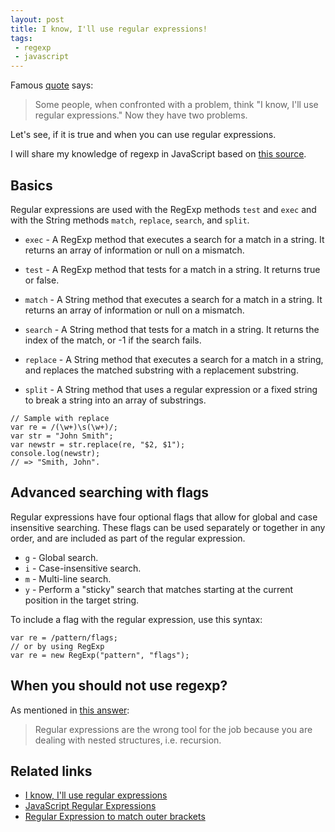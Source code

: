 ```yaml
---
layout: post
title: I know, I'll use regular expressions!
tags:
 - regexp
 - javascript
---
```

Famous [quote][1] says:

<blockquote>
    Some people, when confronted with a problem, think 
    "I know, I'll use regular expressions."   Now they have two problems.
</blockquote>

Let's see, if it is true and when you can use regular expressions.
<!--more-->

I will share my knowledge of regexp in JavaScript based on [this source][2].

## Basics

Regular expressions are used with the RegExp methods `test` and `exec` and with the String methods `match`, `replace`, `search`, and `split`. 

 - `exec` - A RegExp method that executes a search for a match in a string. It returns an array of information or null on a mismatch.

 - `test` - A RegExp method that tests for a match in a string. It returns true or false.

 - `match` - A String method that executes a search for a match in a string. It returns an array of information or null on a mismatch.

 - `search` - A String method that tests for a match in a string. It returns the index of the match, or -1 if the search fails.

 - `replace` - A String method that executes a search for a match in a string, and replaces the matched substring with a replacement substring.

 - `split` - A String method that uses a regular expression or a fixed string to break a string into an array of substrings.
 
<pre><code class="language-javascript">// Sample with replace 
var re = /(\w+)\s(\w+)/;
var str = "John Smith";
var newstr = str.replace(re, "$2, $1");
console.log(newstr);
// => "Smith, John".
</code></pre>

## Advanced searching with flags
  
Regular expressions have four optional flags that allow for global and case insensitive searching. 
These flags can be used separately or together in any order, and are included as part of the regular expression.

 - `g` - Global search.
 - `i` - Case-insensitive search.
 - `m` - Multi-line search.
 - `y` - Perform a "sticky" search that matches starting at the current position in the target string.
 
To include a flag with the regular expression, use this syntax:

<pre><code class="language-javascript">var re = /pattern/flags;
// or by using RegExp
var re = new RegExp("pattern", "flags");
</code></pre>

## When you should not use regexp?

As mentioned in [this answer][3]:

<blockquote>
Regular expressions are the wrong tool for the job because you are dealing with nested structures, i.e. recursion.
</blockquote>

## Related links

 - [I know, I'll use regular expressions][1]
 - [JavaScript Regular Expressions][2]
 - [Regular Expression to match outer brackets][3]

[1]:http://regex.info/blog/2006-09-15/247
[2]:https://developer.mozilla.org/en-US/docs/Web/JavaScript/Guide/Regular_Expressions
[3]:http://stackoverflow.com/a/546457/972240